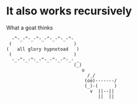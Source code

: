 # It also works recursively

What a goat thinks
<!-- [geoffrey] [testdata/content/goat.txt] [thinking] -->
```
  -^-_-^-_-^-_-^-_-^-_-^-
 (                       )
(   all glory hypnotoad   )
 (                       )
  -_-^-_-^-_-^-_-^-_-^-_- _
                         (_)
                            o
                              /_/
                             (oo)-------/
                             (_)-(      )
                               v  ||--||
                                  ||  ||
```
